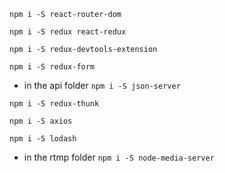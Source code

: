 `npm i -S react-router-dom`

`npm i -S redux react-redux`

`npm i -S redux-devtools-extension`

`npm i -S redux-form`

- in the api folder `npm i -S json-server`

`npm i -S redux-thunk`

`npm i -S axios`

`npm i -S lodash`

- in the rtmp folder `npm i -S node-media-server`
